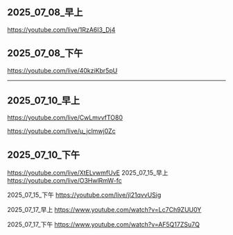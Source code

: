 ## 2025_07_08_早上
https://youtube.com/live/1RzA6I3_Dj4

## 2025_07_08_下午
https://youtube.com/live/40kziKbr5pU

---

## 2025_07_10_早上

https://youtube.com/live/CwLmvvfTO80

https://youtube.com/live/u_jclmwj0Zc

## 2025_07_10_下午

https://youtube.com/live/XtELvwmfUvE
2025_07_15_早上
https://youtube.com/live/O3HwlRmW-fc

2025_07_15_下午
https://youtube.com/live/jl21qvvUSig

2025_07_17_早上
https://www.youtube.com/watch?v=Lc7Ch9ZUU0Y

2025_07_17_下午
https://www.youtube.com/watch?v=AF5Q17ZSu7Q
